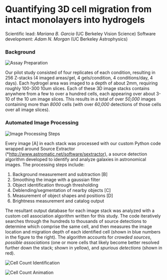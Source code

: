 Quantifying 3D cell migration from intact monolayers into hydrogels
====================

Scientific lead: *Mariana B. Garcia* (UC Berkeley Vision Science)
Software development: *Adam N. Morgan* (UC Berkeley Astrophysics)

### Background

![Assay Preparation](http://i.imgur.com/8Lq6iJr.png)

Our pilot study consisted of four replicates of each condition, resulting in 256 Z-stacks (4 imaged areas/gel, 4 gels/condition, 4 conditions/day, 4 days). Each hydrogel area was imaged to a depth of about 2mm, requiring roughly 100-300 10um slices.  Each of these 3D image stacks contains anywhere from a few to over a hundred cells, each appearing over about 3-10 of the 10 um image slices.  This results in a total of over *50,000* images containing more than *8000* cells (with over *60,000* detections of those cells over all image slices). 

### Automated Image Processing 

![Image Processing Steps](http://i.imgur.com/CydObU5.png)

Every image [A] in each stack was processed with our custom Python code wrapped around Source Extractor (*http://www.astromatic.net/software/sextractor), a source detection algorithm developed to identify and analyze galaxies in astronomical images. The processing steps include:
1. Background measurement and subtraction [B]
2. Smoothing the image with a gaussian filter
3. Object identification through thresholding 
4. Deblending/segmentation of nearby objects [C]
5. Measurement of object shapes and positions [D]
6. Brightness measurement and catalog output

The resultant output database for each image stack was analyzed with a custom cell association algorithm written for this study.  The code iteratively searches through the hundreds to thousands of source detections to determine which comprise the same cell, and then measures the image location and migration depth of each identified cell (shown in blue numbers in the figure to the right).  The algorithm accounts for *crowded sources*, *possible associations* (one or more cells that likely become better resolved further down the stack; shown in yellow), and *spurious detections* (shown in red).

![Cell Count Identification](http://i.imgur.com/T66iJ4U.png)

![Cell Count Animation](http://i.imgur.com/85MQl0o.gif)